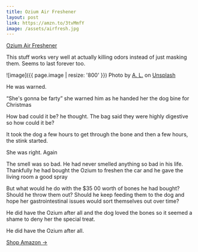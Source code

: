```yaml
---
title: Ozium Air Freshener
layout: post
link: https://amzn.to/3tvMmfY
image: /assets/airfresh.jpg
---
```


[Ozium Air Freshener](https://amzn.to/3tvMmfY)

This stuff works very well at actually killing odors instead of just masking them. Seems to last forever too.


![image]({{ page.image | resize: '800' }})
Photo by <a href="https://unsplash.com/@overdriv3?utm_content=creditCopyText&utm_medium=referral&utm_source=unsplash">A. L.</a> on <a href="https://unsplash.com/photos/shallow-focus-photography-of-car-dashboard-moheR9rdRGY?utm_content=creditCopyText&utm_medium=referral&utm_source=unsplash">Unsplash</a>
  


He was warned.  

“She's gonna be farty” she warned him as he handed her the dog bine for Christmas

How bad could it be? he thought. 
The bag said they were highly digestive so how could it be? 

It took the dog a few hours to get through the bone and then a few hours, the stink started. 

She was right. Again 

The smell was so bad. He had never smelled anything so bad in his life. Thankfully he had bought the Ozium to freshen the car and he gave the living room a good spray

But what would he do with the $35
00 worth of bones he had bought? Should he throw them out? Should he keep feeding them to the dog and hope her gastrointestinal issues would sort themselves out over time? 

He did have the Ozium after all and the dog loved the bones so it seemed a shame to deny her the special treat. 

He did have the Ozium after all. 



<a href="{{ page.link }}"> 
Shop Amazon <span class="link-arrow"> &rarr;</span></a>
